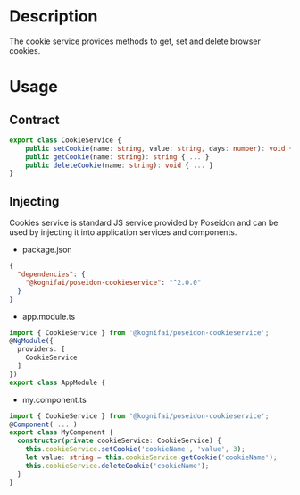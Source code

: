# Description
The cookie service provides methods to get, set and delete browser cookies.
# Usage
## Contract
```typescript
export class CookieService {
    public setCookie(name: string, value: string, days: number): void { ... }
    public getCookie(name: string): string { ... }
    public deleteCookie(name: string): void { ... }
}
```
## Injecting
Cookies service is standard JS service provided by Poseidon and can be used by injecting it into application services and components.
- package.json
```json
{
  "dependencies": {
    "@kognifai/poseidon-cookieservice": "^2.0.0"
  }
}
```
- app.module.ts
```typescript
import { CookieService } from '@kognifai/poseidon-cookieservice';
@NgModule({
  providers: [
    CookieService
  ]
})
export class AppModule {
```
- my.component.ts
```typescript
import { CookieService } from '@kognifai/poseidon-cookieservice';
@Component( ... )
export class MyComponent {
  constructor(private cookieService: CookieService) {
    this.cookieService.setCookie('cookieName', 'value', 3);
    let value: string = this.cookieService.getCookie('cookieName');
    this.cookieService.deleteCookie('cookieName');
  }
}
```